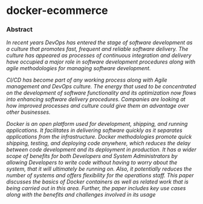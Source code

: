 # docker-ecommerce

### **Abstract**

*In recent years DevOps has entered the stage of software development as a culture that promotes fast,
frequent and reliable software delivery. The culture has appeared as processes of continuous integration
and delivery have occupied a major role in software development procedures along with agile
methodologies for managing software development.*

*CI/CD has become part of any working process along with Agile management and DevOps culture. The
energy that used to be concentrated on the development of software functionality and its optimization
now flows into enhancing software delivery procedures. Companies are looking at how improved
processes and culture could give them an advantage over other businesses.*

*Docker is an open platform used for development, shipping, and running applications. It facilitates in
delivering software quickly as it separates applications from the infrastructure. Docker methodologies
promote quick shipping, testing, and deploying code anywhere, which reduces the delay between code
development and its deployment in production. It has a wider scope of benefits for both Developers and
System Administrators by allowing Developers to write code without having to worry about the system,
that it will ultimately be running on. Also, it potentially reduces the number of systems and offers
flexibility for the operations staff. This paper discusses the basics of Docker containers as well as related
work that is being carried out in this area. Further, the paper includes key use cases along with the
benefits and challenges involved in its usage*
